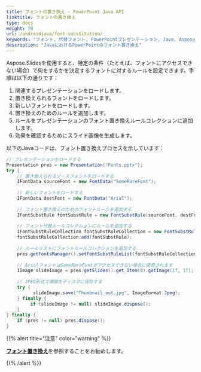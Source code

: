 ```yaml
---
title: フォントの置き換え - PowerPoint Java API
linktitle: フォントの置き換え
type: docs
weight: 70
url: /androidjava/font-substitution/
keywords: "フォント, 代替フォント, PowerPointプレゼンテーション, Java, Aspose.Slides for Android via Java"
description: "JavaにおけるPowerPointのフォント置き換え"
---
```


Aspose.Slidesを使用すると、特定の条件（たとえば、フォントにアクセスできない場合）で何をするかを決定するフォントに対するルールを設定できます。手順は以下の通りです：

1. 関連するプレゼンテーションをロードします。
2. 置き換えられるフォントをロードします。
3. 新しいフォントをロードします。
4. 置き換えのためのルールを追加します。
5. ルールをプレゼンテーションのフォント置き換えルールコレクションに追加します。
6. 効果を確認するためにスライド画像を生成します。

以下のJavaコードは、フォント置き換えプロセスを示しています：

```java
// プレゼンテーションをロードする
Presentation pres = new Presentation("Fonts.pptx");
try {
    // 置き換えられるソースフォントをロードする
    IFontData sourceFont = new FontData("SomeRareFont");
    
    // 新しいフォントをロードする
    IFontData destFont = new FontData("Arial");
    
    // フォント置き換えのためのフォントルールを追加する
    IFontSubstRule fontSubstRule = new FontSubstRule(sourceFont, destFont, FontSubstCondition.WhenInaccessible);
    
    // フォント代替ルールコレクションにルールを追加する
    IFontSubstRuleCollection fontSubstRuleCollection = new FontSubstRuleCollection();
    fontSubstRuleCollection.add(fontSubstRule);
    
    // ルールリストにフォントルールコレクションを追加する
    pres.getFontsManager().setFontSubstRuleList(fontSubstRuleCollection);
    
    // ArialフォントはSomeRareFontがアクセスできない場合に使用されます
    IImage slideImage = pres.getSlides().get_Item(0).getImage(1f, 1f);
    
    // JPEG形式で画像をディスクに保存する
    try {
          slideImage.save("Thumbnail_out.jpg", ImageFormat.Jpeg);
    } finally {
         if (slideImage != null) slideImage.dispose();
    }
} finally {
    if (pres != null) pres.dispose();
}
```

{{%  alert title="注意"  color="warning"   %}} 

[**フォント置き換え**](/slides/androidjava/font-replacement/)を参照することをお勧めします。

{{% /alert %}}